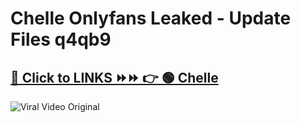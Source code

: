 
 # Chelle Onlyfans Leaked - Update Files q4qb9

## <h2><a href="https://clipsfans.com/Chelle&ref=git">🔗 Click to LINKS ⏩⏩ 👉 🟢 Chelle </a></h2>

<a href="https://clipsfans.com/Chelle&ref=git" rel="nofollow" data-target="animated-image.originalLink"><img src="https://i.ibb.co.com/xMMVF88/686577567.gif" alt="Viral Video Original" style="max-width: 100%; display: inline-block;" data-target="animated-image.originalImage"></a>


